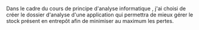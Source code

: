 Dans le cadre du cours de principe d'analyse informatique , j'ai choisi de créer le dossier d'analyse d'une application
qui permettra de mieux gérer le stock présent en entrepôt afin de minimiser au maximum les pertes.